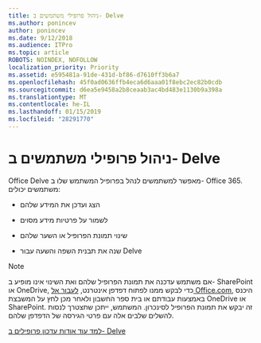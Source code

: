 ```yaml
---
title: ניהול פרופילי משתמשים ב- Delve
ms.author: ponincev
author: ponincev
ms.date: 9/12/2018
ms.audience: ITPro
ms.topic: article
ROBOTS: NOINDEX, NOFOLLOW
localization_priority: Priority
ms.assetid: e595481a-91de-431d-bf86-d7610ff3b6a7
ms.openlocfilehash: 45f0ad0636ffb4eca6d6aaa01f8ebc2ec82b0cdb
ms.sourcegitcommit: d6ea5e9458a2b8ceaab3ac4bd483e1130b9a398a
ms.translationtype: MT
ms.contentlocale: he-IL
ms.lasthandoff: 01/15/2019
ms.locfileid: "28291770"
---
```

# <a name="manage-user-profiles-in-delve"></a>ניהול פרופילי משתמשים ב- Delve

Office Delve מאפשר למשתמשים לנהל בפרופיל המשתמש שלו ב- Office 365. משתמשים יכולים:
  
- הצג ועדכן את המידע שלהם
    
- לשמור על פרטיות מידע מסוים
    
- שינוי תמונת הפרופיל או השער שלהם
    
- שנה את תבנית השפה והשעה עבור Delve
    
> [!NOTE]
> אם משתמש עדכנה את תמונת הפרופיל שלהם ואת השינוי אינו מופיע ב- SharePoint או OneDrive, כדי לבקש ממנו לפתוח דפדפן אינטרנט, [לעבור אל Office.com](https://www.office.com), היכנס באמצעות עבודתם או בית ספר החשבון ולאחר מכן לחץ על המשבצת OneDrive או SharePoint. זה יבקש את תמונת הפרופיל לסינכרון. המשתמש, ייתכן שתצטרך לנסות להשלים שלבים אלה עם פרטי הגירסה של הדפדפן שלהם. 
  
[למד עוד אודות עדכון פרופילים ב- Delve](https://go.microsoft.com/fwlink/?linkid=735070)
  

